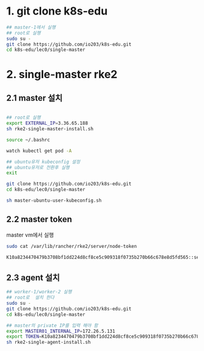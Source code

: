 # 1.  git clone k8s-edu
```bash
## master-1에서 실행
## root로 실행
sudo su -
git clone https://github.com/io203/k8s-edu.git
cd k8s-edu/lec0/single-master
```

# 2. single-master rke2

## 2.1 master 설치
```bash

## root로 실행  
export EXTERNAL_IP=3.36.65.188
sh rke2-single-master-install.sh

source ~/.bashrc

watch kubectl get pod -A

## ubuntu유저 kubeconfig 설정
## ubuntu유저로 전환후 실행
exit

git clone https://github.com/io203/k8s-edu.git
cd k8s-edu/lec0/single-master

sh master-ubuntu-user-kubeconfig.sh

```

## 2.2 master token  

master vm에서 실행  
```sh
sudo cat /var/lib/rancher/rke2/server/node-token

K10a8234470479b3708bf1dd224d8cf8ce5c909318f0735b270b66c678e8d5fd565::server:a83750658fed20e728a8b097897e7633
```

## 2.3 agent 설치
```sh
## worker-1/worker-2 실행 
## root로  설치 한다 
sudo su -
git clone https://github.com/io203/k8s-edu.git
cd k8s-edu/lec0/single-master

## master의 private IP를 입력 해야 함 
export MASTER01_INTERNAL_IP=172.26.5.131
export TOKEN=K10a8234470479b3708bf1dd224d8cf8ce5c909318f0735b270b66c678e8d5fd565::server:a83750658fed20e728a8b097897e7633
sh rke2-single-agent-install.sh
```


